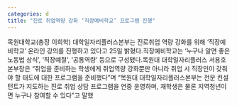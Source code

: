 ```yaml
---
categories: d
title: "진로 취업역량 강화 ‘직장예비학교’ 프로그램 진행"
---
```

목원대학교(총장 이희학) 대학일자리플러스본부는 진로취업 역량 강화를 위해 ‘직장예비학교’ 온라인 강의를 진행하고 있다고 25일 밝혔다.직장예비학교는 ‘누구나 알면 좋은 노동법 상식’, ‘직장예절’, ‘공통역량’ 등으로 구성됐다.목원대 대학일자리플러스 서용호본부장은 “취업을 준비하는 학생에게 취업역량 강화뿐만 아니라 취업 시 직장인이 갖춰야 할 태도에 대한 프로그램을 준비했다”며 “목원대 대학일자리플러스본부는 전문 컨설턴트가 지도하는 진로 취업 상담 프로그램을 연중 운영하며, 재학생은 물론 지역청년이면 누구나 참여할 수 있다”고 말했